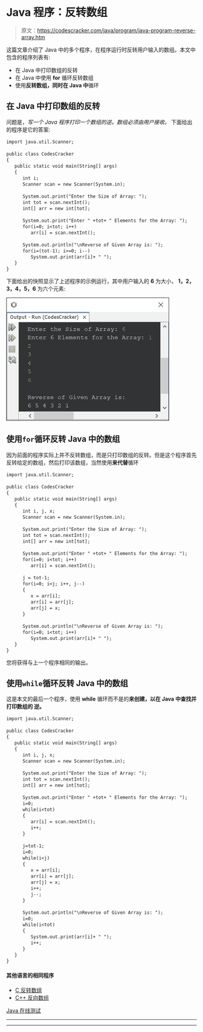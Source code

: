 # Java 程序：反转数组

> 原文：<https://codescracker.com/java/program/java-program-reverse-array.htm>

这篇文章介绍了 Java 中的多个程序，在程序运行时反转用户输入的数组。本文中包含的程序列表有:

*   在 Java 中打印数组的反转
*   在 Java 中使用 **for** 循环反转数组
*   使用**反转数组，同时在 Java 中**循环

## 在 Java 中打印数组的反转

问题是，*写一个 Java 程序打印一个数组的逆。数组必须由用户接收。* 下面给出的程序是它的答案:

```
import java.util.Scanner;

public class CodesCracker
{
   public static void main(String[] args)
   {
      int i;
      Scanner scan = new Scanner(System.in);

      System.out.print("Enter the Size of Array: ");
      int tot = scan.nextInt();
      int[] arr = new int[tot];

      System.out.print("Enter " +tot+ " Elements for the Array: ");
      for(i=0; i<tot; i++)
         arr[i] = scan.nextInt();

      System.out.println("\nReverse of Given Array is: ");
      for(i=(tot-1); i>=0; i--)
         System.out.print(arr[i]+ " ");
   }
}
```

下面给出的快照显示了上述程序的示例运行，其中用户输入的 **6** 为大小， **1，2，3，4，5，6** 为六个元素:

![java print reverse of an array](img/617237420c9f89452d3248f36ba1b68f.png)

## 使用`for`循环反转 Java 中的数组

因为前面的程序实际上并不反转数组，而是只打印数组的反转。但是这个程序首先反转给定的数组，然后打印该数组，当然使用**来代替**循环

```
import java.util.Scanner;

public class CodesCracker
{
   public static void main(String[] args)
   {
      int i, j, x;
      Scanner scan = new Scanner(System.in);

      System.out.print("Enter the Size of Array: ");
      int tot = scan.nextInt();
      int[] arr = new int[tot];

      System.out.print("Enter " +tot+ " Elements for the Array: ");
      for(i=0; i<tot; i++)
         arr[i] = scan.nextInt();

      j = tot-1;
      for(i=0; i<j; i++, j--)
      {
         x = arr[i];
         arr[i] = arr[j];
         arr[j] = x;
      }

      System.out.println("\nReverse of Given Array is: ");
      for(i=0; i<tot; i++)
         System.out.print(arr[i]+ " ");
   }
}
```

您将获得与上一个程序相同的输出。

## 使用`while`循环反转 Java 中的数组

这是本文的最后一个程序，使用 **while** 循环而不是的**来创建，以在 Java 中查找并打印数组的 逆。**

```
import java.util.Scanner;

public class CodesCracker
{
   public static void main(String[] args)
   {
      int i, j, x;
      Scanner scan = new Scanner(System.in);

      System.out.print("Enter the Size of Array: ");
      int tot = scan.nextInt();
      int[] arr = new int[tot];

      System.out.print("Enter " +tot+ " Elements for the Array: ");
      i=0;
      while(i<tot)
      {
         arr[i] = scan.nextInt();
         i++;
      }

      j=tot-1;
      i=0;
      while(i<j)
      {
         x = arr[i];
         arr[i] = arr[j];
         arr[j] = x;
         i++;
         j--;
      }

      System.out.println("\nReverse of Given Array is: ");
      i=0;
      while(i<tot)
      {
         System.out.print(arr[i]+ " ");
         i++;
      }
   }
}
```

#### 其他语言的相同程序

*   [C 反转数组](/c/program/c-program-reverse-array.htm)
*   [C++ 反向数组](/cpp/program/cpp-program-reverse-array.htm)

[Java 在线测试](/exam/showtest.php?subid=1)

* * *

* * *
